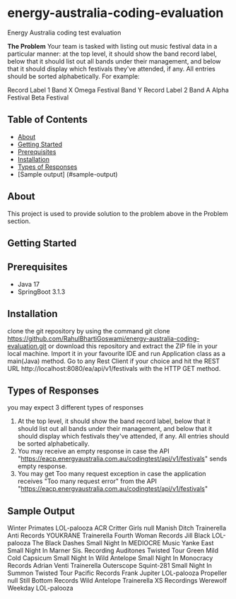 # energy-australia-coding-evaluation
Energy Australia coding test evaluation

**The Problem**
Your team is tasked with listing out music festival data in a particular manner: at the top level, it should show the band record label, below that it should list out all bands under their management, and below that it should display which festivals they've attended, if any. All entries should be sorted alphabetically.
For example:

Record Label 1
Band X
Omega Festival
Band Y
Record Label 2
Band A
Alpha Festival
Beta Festival

## Table of Contents

- [About](#about)
- [Getting Started](#getting-started)
- [Prerequisites](#prerequisites)
- [Installation](#installation)
- [Types of Responses](#types-of-responses)
- [Sample output] (#sample-output)


## About
This project is used to provide solution to the problem above in the Problem section.

## Getting Started

## Prerequisites
- Java 17
- SpringBoot 3.1.3

## Installation
clone the git repository by using the command 
git clone https://github.com/RahulBhartiGoswami/energy-australia-coding-evaluation.git
or download this repository and extract the ZIP file in your local machine. Import it in your favourite IDE and run Application class as a main(Java) method.
Go to any Rest Client if your choice and hit the REST URL http://localhost:8080/ea/api/v1/festivals with the HTTP GET method.

## Types of Responses
you may expect 3 different types of responses
1) At the top level, it should show the band record label, below that it should list out all bands under their management, and below that it should display which festivals they've attended, if any. All entries should be sorted alphabetically.
2) You may receive an empty response in case the API "https://eacp.energyaustralia.com.au/codingtest/api/v1/festivals" sends empty response.
3) You may get Too many request exception in case the application receives "Too many request error" from the API "https://eacp.energyaustralia.com.au/codingtest/api/v1/festivals"
  
  ## Sample Output
  Winter Primates
 LOL-palooza
ACR
 Critter Girls
 null
 Manish Ditch
 Trainerella
Anti Records
 YOUKRANE
 Trainerella
Fourth Woman Records
 Jill Black
 LOL-palooza
 The Black Dashes
 Small Night In
MEDIOCRE Music
 Yanke East
 Small Night In
Marner Sis. Recording
 Auditones
 Twisted Tour
 Green Mild Cold Capsicum
 Small Night In
 Wild Antelope
 Small Night In
Monocracy Records
 Adrian Venti
 Trainerella
Outerscope
 Squint-281
 Small Night In
 Summon
 Twisted Tour
Pacific Records
 Frank Jupiter
 LOL-palooza
 Propeller
 null
Still Bottom Records
 Wild Antelope
 Trainerella
XS Recordings
 Werewolf Weekday
 LOL-palooza

